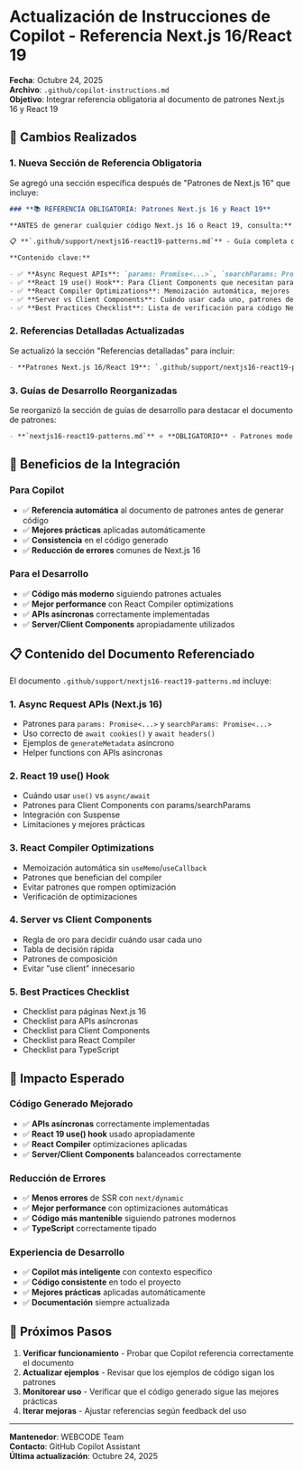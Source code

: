 # Actualización de Instrucciones de Copilot - Referencia Next.js 16/React 19

**Fecha**: Octubre 24, 2025  
**Archivo**: `.github/copilot-instructions.md`  
**Objetivo**: Integrar referencia obligatoria al documento de patrones Next.js 16 y React 19

## 🎯 Cambios Realizados

### 1. **Nueva Sección de Referencia Obligatoria**

Se agregó una sección específica después de "Patrones de Next.js 16" que incluye:

```markdown
### **📚 REFERENCIA OBLIGATORIA: Patrones Next.js 16 y React 19**

**ANTES de generar cualquier código Next.js 16 o React 19, consulta:**

📋 **`.github/support/nextjs16-react19-patterns.md`** - Guía completa de patrones modernos

**Contenido clave:**

- ✅ **Async Request APIs**: `params: Promise<...>`, `searchParams: Promise<...>`, `await cookies()`, `await headers()`
- ✅ **React 19 use() Hook**: Para Client Components que necesitan params/searchParams
- ✅ **React Compiler Optimizations**: Memoización automática, mejores prácticas
- ✅ **Server vs Client Components**: Cuándo usar cada uno, patrones de composición
- ✅ **Best Practices Checklist**: Lista de verificación para código Next.js 16
```

### 2. **Referencias Detalladas Actualizadas**

Se actualizó la sección "Referencias detalladas" para incluir:

```markdown
- **Patrones Next.js 16/React 19**: `.github/support/nextjs16-react19-patterns.md` ⭐ **OBLIGATORIO**
```

### 3. **Guías de Desarrollo Reorganizadas**

Se reorganizó la sección de guías de desarrollo para destacar el documento de patrones:

```markdown
- **`nextjs16-react19-patterns.md`** ⭐ **OBLIGATORIO** - Patrones modernos Next.js 16 y React 19, APIs asíncronas, use() hook, React Compiler
```

## 🎯 Beneficios de la Integración

### **Para Copilot**

- ✅ **Referencia automática** al documento de patrones antes de generar código
- ✅ **Mejores prácticas** aplicadas automáticamente
- ✅ **Consistencia** en el código generado
- ✅ **Reducción de errores** comunes de Next.js 16

### **Para el Desarrollo**

- ✅ **Código más moderno** siguiendo patrones actuales
- ✅ **Mejor performance** con React Compiler optimizations
- ✅ **APIs asíncronas** correctamente implementadas
- ✅ **Server/Client Components** apropiadamente utilizados

## 📋 Contenido del Documento Referenciado

El documento `.github/support/nextjs16-react19-patterns.md` incluye:

### **1. Async Request APIs (Next.js 16)**

- Patrones para `params: Promise<...>` y `searchParams: Promise<...>`
- Uso correcto de `await cookies()` y `await headers()`
- Ejemplos de `generateMetadata` asíncrono
- Helper functions con APIs asíncronas

### **2. React 19 use() Hook**

- Cuándo usar `use()` vs `async/await`
- Patrones para Client Components con params/searchParams
- Integración con Suspense
- Limitaciones y mejores prácticas

### **3. React Compiler Optimizations**

- Memoización automática sin `useMemo`/`useCallback`
- Patrones que benefician del compiler
- Evitar patrones que rompen optimización
- Verificación de optimizaciones

### **4. Server vs Client Components**

- Regla de oro para decidir cuándo usar cada uno
- Tabla de decisión rápida
- Patrones de composición
- Evitar "use client" innecesario

### **5. Best Practices Checklist**

- Checklist para páginas Next.js 16
- Checklist para APIs asíncronas
- Checklist para Client Components
- Checklist para React Compiler
- Checklist para TypeScript

## 🚀 Impacto Esperado

### **Código Generado Mejorado**

- ✅ **APIs asíncronas** correctamente implementadas
- ✅ **React 19 use() hook** usado apropiadamente
- ✅ **React Compiler** optimizaciones aplicadas
- ✅ **Server/Client Components** balanceados correctamente

### **Reducción de Errores**

- ✅ **Menos errores** de SSR con `next/dynamic`
- ✅ **Mejor performance** con optimizaciones automáticas
- ✅ **Código más mantenible** siguiendo patrones modernos
- ✅ **TypeScript** correctamente tipado

### **Experiencia de Desarrollo**

- ✅ **Copilot más inteligente** con contexto específico
- ✅ **Código consistente** en todo el proyecto
- ✅ **Mejores prácticas** aplicadas automáticamente
- ✅ **Documentación** siempre actualizada

## 📝 Próximos Pasos

1. **Verificar funcionamiento** - Probar que Copilot referencia correctamente el documento
2. **Actualizar ejemplos** - Revisar que los ejemplos de código sigan los patrones
3. **Monitorear uso** - Verificar que el código generado sigue las mejores prácticas
4. **Iterar mejoras** - Ajustar referencias según feedback del uso

---

**Mantenedor**: WEBCODE Team  
**Contacto**: GitHub Copilot Assistant  
**Última actualización**: Octubre 24, 2025
